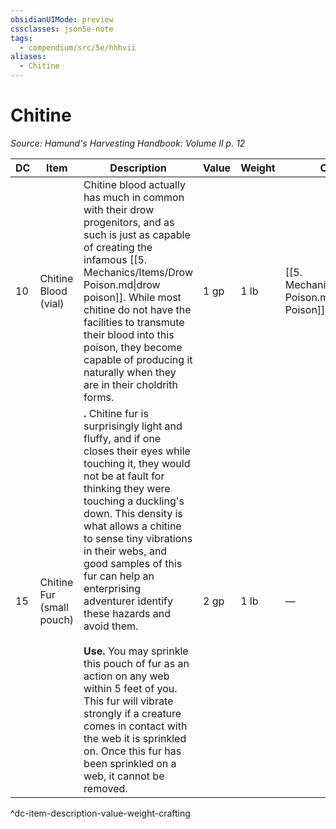 ```yaml
---
obsidianUIMode: preview
cssclasses: json5e-note
tags:
  - compendium/src/5e/hhhvii
aliases:
  - Chitine
---
```

# Chitine
*Source: Hamund's Harvesting Handbook: Volume II p. 12* 

| DC | Item | Description | Value | Weight | Crafting |
|----|------|-------------|-------|--------|----------|
| 10 | Chitine Blood (vial) | Chitine blood actually has much in common with their drow progenitors, and as such is just as capable of creating the infamous [[5. Mechanics/Items/Drow Poison.md\|drow poison]]. While most chitine do not have the facilities to transmute their blood into this poison, they become capable of producing it naturally when they are in their choldrith forms. | 1 gp | 1 lb | [[5. Mechanics/Items/Drow Poison.md\|Drow Poison]] |
| 15 | Chitine Fur (small pouch) | **.** Chitine fur is surprisingly light and fluffy, and if one closes their eyes while touching it, they would not be at fault for thinking they were touching a duckling's down. This density is what allows a chitine to sense tiny vibrations in their webs, and good samples of this fur can help an enterprising adventurer identify these hazards and avoid them.<br /><br />**Use.** You may sprinkle this pouch of fur as an action on any web within 5 feet of you. This fur will vibrate strongly if a creature comes in contact with the web it is sprinkled on. Once this fur has been sprinkled on a web, it cannot be removed. | 2 gp | 1 lb | — |
^dc-item-description-value-weight-crafting
